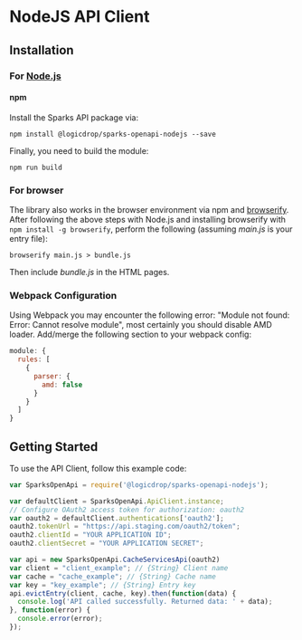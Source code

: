 # NodeJS API Client

## Installation

### For [Node.js](https://nodejs.org/)

#### npm

Install the Sparks API package via:

```text
npm install @logicdrop/sparks-openapi-nodejs --save
```

Finally, you need to build the module:

```text
npm run build
```

### For browser

The library also works in the browser environment via npm and [browserify](http://browserify.org/). After following the above steps with Node.js and installing browserify with `npm install -g browserify`, perform the following \(assuming _main.js_ is your entry file\):

```text
browserify main.js > bundle.js
```

Then include _bundle.js_ in the HTML pages.

### Webpack Configuration

Using Webpack you may encounter the following error: "Module not found: Error: Cannot resolve module", most certainly you should disable AMD loader. Add/merge the following section to your webpack config:

```javascript
module: {
  rules: [
    {
      parser: {
        amd: false
      }
    }
  ]
}
```

## Getting Started

To use the API Client, follow this example code:

```javascript
var SparksOpenApi = require('@logicdrop/sparks-openapi-nodejs');

var defaultClient = SparksOpenApi.ApiClient.instance;
// Configure OAuth2 access token for authorization: oauth2
var oauth2 = defaultClient.authentications['oauth2'];
oauth2.tokenUrl = "https://api.staging.com/oauth2/token";
oauth2.clientId = "YOUR APPLICATION ID";
oauth2.clientSecret = "YOUR APPLICATION SECRET";

var api = new SparksOpenApi.CacheServicesApi(oauth2)
var client = "client_example"; // {String} Client name
var cache = "cache_example"; // {String} Cache name
var key = "key_example"; // {String} Entry key
api.evictEntry(client, cache, key).then(function(data) {
  console.log('API called successfully. Returned data: ' + data);
}, function(error) {
  console.error(error);
});
```

